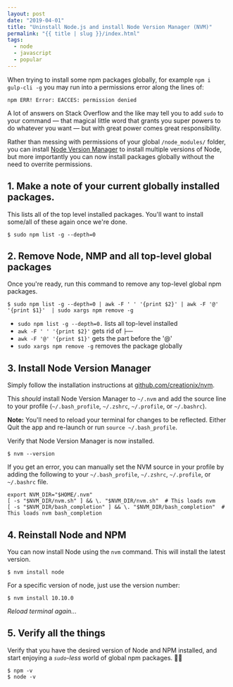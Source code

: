 ```yaml
---
layout: post
date: "2019-04-01"
title: "Uninstall Node.js and install Node Version Manager (NVM)"
permalink: "{{ title | slug }}/index.html"
tags:
  - node
  - javascript
  - popular
---
```


When trying to install some npm packages globally, for example `npm i gulp-cli -g` you may run into a permissions error along the lines of:

```shell
npm ERR! Error: EACCES: permission denied
```

A lot of answers on Stack Overflow and the like may tell you to add `sudo` to your command &mdash; that magical little word that grants you super powers to do whatever you want &mdash; but with great power comes great responsibility.

Rather than messing with permissions of your global `/node_modules/` folder, you can install [Node Version Manager](https://github.com/creationix/nvm) to install multiple versions of Node, but more importantly you can now install packages globally without the need to overrite permissions.

## 1. Make a note of your current globally installed packages.

This lists all of the top level installed packages. You'll want to install some/all of these again once we're done.

```shell
$ sudo npm list -g --depth=0
```

## 2. Remove Node, NMP and all top-level global packages

Once you're ready, run this command to remove any top-level global npm packages.

```shell
$ sudo npm list -g --depth=0 | awk -F ' ' '{print $2}' | awk -F '@' '{print $1}'  | sudo xargs npm remove -g
```

- `sudo npm list -g --depth=0.` lists all top-level installed
- `awk -F ' ' '{print $2}'` gets rid of `├──`
- `awk -F '@' '{print $1}'` gets the part before the '@'
- `sudo xargs npm remove -g` removes the package globally

## 3. Install Node Version Manager

Simply follow the installation instructions at [github.com/creationix/nvm](https://github.com/creationix/nvm#installation-and-update).

This _should_ install Node Version Manager to `~/.nvm` and add the source line to your profile (`~/.bash_profile`, `~/.zshrc`, `~/.profile`, or `~/.bashrc`).

**Note:** You'll need to reload your terminal for changes to be reflected. Either Quit the app and re-launch or run `source ~/.bash_profile`.

Verify that Node Version Manager is now installed.

```shell
$ nvm --version
```

If you get an error, you can manually set the NVM source in your profile by adding the following to your `~/.bash_profile`, `~/.zshrc`, `~/.profile`, or `~/.bashrc` file.

```shell
export NVM_DIR="$HOME/.nvm"
[ -s "$NVM_DIR/nvm.sh" ] && \. "$NVM_DIR/nvm.sh"  # This loads nvm
[ -s "$NVM_DIR/bash_completion" ] && \. "$NVM_DIR/bash_completion"  # This loads nvm bash_completion
```

## 4. Reinstall Node and NPM

You can now install Node using the `nvm` command. This will install the latest version.

```
$ nvm install node
```

For a specific version of node, just use the version number:

```shell
$ nvm install 10.10.0
```

_Reload terminal again..._

## 5. Verify all the things

Verify that you have the desired version of Node and NPM installed, and start enjoying a _`sudo`-less_ world of global npm packages. 🙌🏼

```shell
$ npm -v
$ node -v
```
